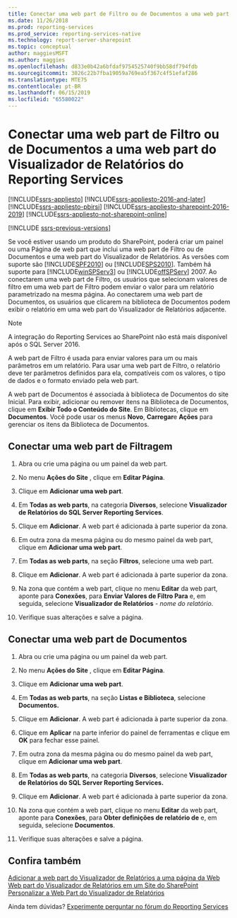 ```yaml
---
title: Conectar uma web part de Filtro ou de Documentos a uma web part do Visualizador de Relatórios do Reporting Services | Microsoft Docs
ms.date: 11/26/2018
ms.prod: reporting-services
ms.prod_service: reporting-services-native
ms.technology: report-server-sharepoint
ms.topic: conceptual
author: maggiesMSFT
ms.author: maggies
ms.openlocfilehash: d833e0b42a6bfdaf9754525740f9bb58df794fdb
ms.sourcegitcommit: 3026c22b7fba19059a769ea5f367c4f51efaf286
ms.translationtype: MTE75
ms.contentlocale: pt-BR
ms.lasthandoff: 06/15/2019
ms.locfileid: "65580022"
---
```

# <a name="connect-filter-or-documents-web-part-with-a-reporting-services-report-viewer-web-part"></a>Conectar uma web part de Filtro ou de Documentos a uma web part do Visualizador de Relatórios do Reporting Services

[!INCLUDE[ssrs-appliesto](../../includes/ssrs-appliesto.md)] [!INCLUDE[ssrs-appliesto-2016-and-later](../../includes/ssrs-appliesto-2016-and-later.md)] [!INCLUDE[ssrs-appliesto-pbirsi](../../includes/ssrs-appliesto-pbirs.md)] [!INCLUDE[ssrs-appliesto-sharepoint-2016-2019](../../includes/ssrs-appliesto-sharepoint-2016-2019.md)] [!INCLUDE[ssrs-appliesto-not-sharepoint-online](../../includes/ssrs-appliesto-not-sharepoint-online.md)]

[!INCLUDE [ssrs-previous-versions](../../includes/ssrs-previous-versions.md)]

Se você estiver usando um produto do SharePoint, poderá criar um painel ou uma Página de web part que inclui uma web part de Filtro ou de Documentos e uma web part do Visualizador de Relatórios. As versões com suporte são [!INCLUDE[SPF2010](../../includes/spf2010-md.md)] ou [!INCLUDE[SPS2010](../../includes/sps2010-md.md)]. Também há suporte para [!INCLUDE[winSPServ3](../../includes/winspserv3-md.md)] ou [!INCLUDE[offSPServ](../../includes/offspserv-md.md)] 2007. Ao conectarem uma web part de Filtro, os usuários que selecionam valores de filtro em uma web part de Filtro podem enviar o valor para um relatório parametrizado na mesma página. Ao conectarem uma web part de Documentos, os usuários que clicarem na biblioteca de Documentos podem exibir o relatório em uma web part do Visualizador de Relatórios adjacente.

> [!NOTE]
> A integração do Reporting Services ao SharePoint não está mais disponível após o SQL Server 2016.

 A web part de Filtro é usada para enviar valores para um ou mais parâmetros em um relatório. Para usar uma web part de Filtro, o relatório deve ter parâmetros definidos para ela, compatíveis com os valores, o tipo de dados e o formato enviado pela web part.  
  
 A web part de Documentos é associada à biblioteca de Documentos do site Inicial. Para exibir, adicionar ou remover itens na Biblioteca de Documentos, clique em **Exibir Todo o Conteúdo do Site**. Em Bibliotecas, clique em **Documentos**. Você pode usar os menus **Novo**, **Carregar**e **Ações** para gerenciar os itens da Biblioteca de Documentos.  
  
## <a name="connect-a-filter-web-part"></a>Conectar uma web part de Filtragem
  
1.  Abra ou crie uma página ou um painel da web part.  
  
2.  No menu **Ações do Site** , clique em **Editar Página**.  
  
3.  Clique em **Adicionar uma web part**.  
  
4.  Em **Todas as web parts**, na categoria **Diversos**, selecione **Visualizador de Relatórios do SQL Server Reporting Services**.  
  
5.  Clique em **Adicionar**. A web part é adicionada à parte superior da zona.  
  
6.  Em outra zona da mesma página ou do mesmo painel da web part, clique em **Adicionar uma web part**.  
  
7.  Em **Todas as web parts**, na seção **Filtros**, selecione uma web part.  
  
8.  Clique em **Adicionar**. A web part é adicionada à parte superior da zona.  
  
9. Na zona que contém a web part, clique no menu **Editar** da web part, aponte para **Conexões**, para **Enviar Valores de Filtro Para** e, em seguida, selecione **Visualizador de Relatórios** - *nome do relatório*.  
  
10. Verifique suas alterações e salve a página.  
  
## <a name="connect-a-documents-web-part"></a>Conectar uma web part de Documentos  
  
1.  Abra ou crie uma página ou um painel da web part.  
  
2.  No menu **Ações do Site** , clique em **Editar Página**.  
  
3.  Clique em **Adicionar uma web part**.  
  
4.  Em **Todas as web parts**, na seção **Listas e Biblioteca**, selecione **Documentos.**  
  
5.  Clique em **Adicionar**. A web part é adicionada à parte superior da zona.  
  
6.  Clique em **Aplicar** na parte inferior do painel de ferramentas e clique em **OK** para fechar esse painel.  
  
7.  Em outra zona da mesma página ou do mesmo painel da web part, clique em **Adicionar uma web part**.  
  
8.  Em **Todas as web parts**, na categoria **Diversos**, selecione **Visualizador de Relatórios do SQL Server Reporting Services.**  
  
9. Clique em **Adicionar**. A web part é adicionada à parte superior da zona.  
  
10. Na zona que contém a web part, clique no menu **Editar** da web part, aponte para **Conexões**, para **Obter definições de relatório de** e, em seguida, selecione **Documentos**.  
  
11. Verifique suas alterações e salve a página.  
  
## <a name="see-also"></a>Confira também

 [Adicionar a web part do Visualizador de Relatórios a uma página da Web](../../reporting-services/report-server-sharepoint/add-the-report-viewer-web-part-to-a-web-page.md)   
 [Web part do Visualizador de Relatórios em um Site do SharePoint](../../reporting-services/report-server-sharepoint/report-viewer-web-part-on-a-sharepoint-site.md)   
 [Personalizar a Web Part do Visualizador de Relatórios](../../reporting-services/report-server-sharepoint/customize-the-report-viewer-web-part.md)  

Ainda tem dúvidas? [Experimente perguntar no fórum do Reporting Services](https://go.microsoft.com/fwlink/?LinkId=620231)
